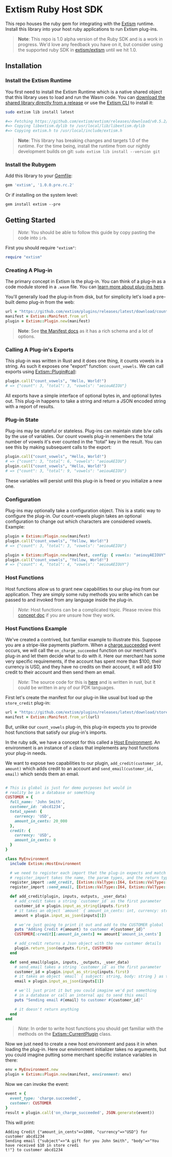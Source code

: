 # Extism Ruby Host SDK

This repo houses the ruby gem for integrating with the [Extism](https://extism.org/) runtime. Install this library into your host ruby applications to run Extism plug-ins.

> **Note**: This repo is 1.0 alpha version of the Ruby SDK and is a work in progress. We'd love any feedback you have on it, but consider using the supported ruby SDK in [extism/extism](https://github.com/extism/extism/tree/main/ruby) until we hit 1.0.

## Installation

### Install the Extism Runtime

You first need to install the Extism Runtime which is a native shared object that this library uses to load and run the Wasm code. You can [download the shared library directly from a release](https://github.com/extism/extism/releases) or use the [Extism CLI](https://github.com/extism/cli) to install it:

```bash
sudo extism lib install latest

#=> Fetching https://github.com/extism/extism/releases/download/v0.5.2/libextism-aarch64-apple-darwin-v0.5.2.tar.gz
#=> Copying libextism.dylib to /usr/local/lib/libextism.dylib
#=> Copying extism.h to /usr/local/include/extism.h
```

> **Note**: This library has breaking changes and targets 1.0 of the runtime. For the time being, install the runtime from our nightly development builds on git: `sudo extism lib install --version git`

### Install the Rubygem

Add this library to your [Gemfile](https://bundler.io/):

```ruby
gem 'extism', '1.0.0.pre.rc.2'
```

Or if installing on the system level:

```
gem install extism --pre
```

## Getting Started

> *Note*: You should be able to follow this guide by copy pasting the code into `irb`.

First you should require `"extism"`:

```ruby
require "extism"
```

### Creating A Plug-in

The primary concept in Extism is the plug-in. You can think of a plug-in as a code module stored in a `.wasm` file. You can [learn more about plug-ins here](https://extism.org/concepts/plug-in).

You'll generally load the plug-in from disk, but for simplicity let's load a pre-built demo plug-in from the web:

```ruby
url = "https://github.com/extism/plugins/releases/latest/download/count_vowels.wasm"
manifest = Extism::Manifest.from_url
plugin = Extism::Plugin.new(manifest)
```

> **Note**: See [the Manifest docs](https://extism.github.io/ruby-sdk/Extism/Manifest.html) as it has a rich schema and a lot of options.

### Calling A Plug-in's Exports

This plug-in was written in Rust and it does one thing, it counts vowels in a string. As such it exposes one "export" function: `count_vowels`. We can call exports using [Extism::Plugin#call](https://extism.github.io/ruby-sdk/Extism/Plugin.html#call-instance_method):

```ruby
plugin.call("count_vowels", "Hello, World!")
# => {"count": 3, "total": 3, "vowels": "aeiouAEIOU"}
```

All exports have a simple interface of optional bytes in, and optional bytes out. This plug-in happens to take a string and return a JSON encoded string with a report of results.

### Plug-in State

Plug-ins may be stateful or stateless. Plug-ins can maintain state b/w calls by the use of variables. Our count vowels plug-in remembers the total number of vowels it's ever counted in the "total" key in the result. You can see this by making subsequent calls to the export:

```ruby
plugin.call("count_vowels", "Hello, World!")
# => {"count": 3, "total": 6, "vowels": "aeiouAEIOU"}
plugin.call("count_vowels", "Hello, World!")
# => {"count": 3, "total": 9, "vowels": "aeiouAEIOU"}
```

These variables will persist until this plug-in is freed or you initialize a new one.

### Configuration

Plug-ins may optionally take a configuration object. This is a static way to configure the plug-in. Our count-vowels plugin takes an optional configuration to change out which characters are considered vowels. Example:

```ruby
plugin = Extism::Plugin.new(manifest)
plugin.call("count_vowels", "Yellow, World!")
# => {"count": 3, "total": 3, "vowels": "aeiouAEIOU"}

plugin = Extism::Plugin.new(manifest, config: { vowels: "aeiouyAEIOUY" })
plugin.call("count_vowels", "Yellow, World!")
# => {"count": 4, "total": 4, "vowels": "aeiouAEIOUY"}
```

### Host Functions

Host functions allow us to grant new capabilities to our plug-ins from our application. They are simply some ruby methods you write which can be passed to and invoked from any language inside the plug-in.

> *Note*: Host functions can be a complicated topic. Please review this [concept doc](https://extism.org/docs/concepts/host-functions) if you are unsure how they work.

### Host Functions Example

We've created a contrived, but familiar example to illustrate this. Suppose you are a stripe-like payments platform.
When a [charge.succeeded](https://stripe.com/docs/api/events/types#event_types-charge.succeeded) event occurs, we will call the `on_charge_succeeded` function on our merchant's plug-in and let them decide what to do with it. Here our merchant has some very specific requirements, if the account has spent more than $100, their currency is USD, and they have no credits on their account, it will add $10 credit to their account and then send them an email.

> *Note*: The source code for this is [here](https://github.com/extism/plugins/blob/main/store_credit/src/lib.rs) and is written in rust, but it could be written in any of our PDK languages.

First let's create the manifest for our plug-in like usual but load up the `store_credit` plug-in:

```ruby
url = "https://github.com/extism/plugins/releases/latest/download/store_credit.wasm"
manifest = Extism::Manifest.from_url(url)
```

But, unlike our `count_vowels` plug-in, this plug-in expects you to provide host functions that satisfy our plug-in's imports.

In the ruby sdk, we have a concept for this called a [Host Environment](https://extism.github.io/ruby-sdk/Extism/HostEnvironment.html). An environment is an instance of a class that implements any host functions your plug-in needs.

We want to expose two capabilities to our plugin, `add_credit(customer_id, amount)` which adds credit to an account and `send_email(customer_id, email)` which sends them an email.

```ruby

# This is global is just for demo purposes but would in
# reality be in a database or something
CUSTOMER = {
  full_name: 'John Smith',
  customer_id: 'abcd1234',
  total_spend: {
    currency: 'USD',
    amount_in_cents: 20_000
  },
  credit: {
    currency: 'USD',
    amount_in_cents: 0
  }
}

class MyEnvironment
  include Extism::HostEnvironment

  # we need to register each import that the plug-in expects and match the Wasm signature
  # register_import takes the name, the param types, and the return types
  register_import :add_credit, [Extism::ValType::I64, Extism::ValType::I64], [Extism::ValType::I64]
  register_import :send_email, [Extism::ValType::I64, Extism::ValType::I64], []

  def add_credit(plugin, inputs, outputs, _user_data)
    # add_credit takes a string `customer_id` as the first parameter
    customer_id = plugin.input_as_string(inputs.first)
    # it takes an object `amount` { amount_in_cents: int, currency: string } as the second parameter
    amount = plugin.input_as_json(inputs[1])

    # we're just going to print it out and add to the CUSTOMER global
    puts "Adding Credit #{amount} to customer #{customer_id}"
    CUSTOMER[:credit][:amount_in_cents] += amount['amount_in_cents']

    # add_credit returns a Json object with the new customer details
    plugin.return_json(outputs.first, CUSTOMER)
  end

  def send_email(plugin, inputs, _outputs, _user_data)
    # send_email takes a string `customer_id` as the first parameter
    customer_id = plugin.input_as_string(inputs.first)
    # it takes an object `email` { subject: string, body: string } as the second parameter
    email = plugin.input_as_json(inputs[1])

    # we'll just print it but you could imagine we'd put something 
    # in a database or call an internal api to send this email
    puts "Sending email #{email} to customer #{customer_id}"

    # it doesn't return anything
  end
end
```

> *Note*: In order to write host functions you should get familiar with the methods on the [Extism::CurrentPlugin](https://extism.github.io/ruby-sdk/Extism/CurrentPlugin.html) class.

Now we just need to create a new host environment and pass it in when loading the plug-in. Here our environment initializer takes no arguments, but you could imagine putting some merchant specific instance variables in there:

```ruby
env = MyEnvironment.new
plugin = Extism::Plugin.new(manifest, environment: env)
```

Now we can invoke the event:

```ruby
event = {
  event_type: 'charge.succeeded',
  customer: CUSTOMER
}
result = plugin.call('on_charge_succeeded', JSON.generate(event))
```

This will print:

```
Adding Credit {"amount_in_cents"=>1000, "currency"=>"USD"} for customer abcd1234
Sending email {"subject"=>"A gift for you John Smith", "body"=>"You have received $10 in store credi
t!"} to customer abcd1234
```
